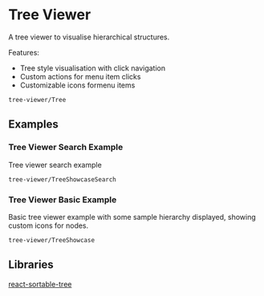 # Tree Viewer

A tree viewer to visualise hierarchical structures. 

Features: 
* Tree style visualisation with click navigation
* Custom actions for menu item clicks
* Customizable icons formenu items

```element
tree-viewer/Tree
```

## Examples


### Tree Viewer Search Example

Tree viewer search example

```
tree-viewer/TreeShowcaseSearch
```

### Tree Viewer Basic Example

Basic tree viewer example with some sample hierarchy displayed, showing custom icons for nodes.

```
tree-viewer/TreeShowcase
```



## Libraries

[react-sortable-tree](https://www.npmjs.com/package/@nosferatu500/react-sortable-tree)
